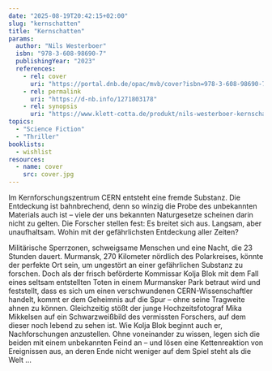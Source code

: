 ```yaml
---
date: "2025-08-19T20:42:15+02:00"
slug: "kernschatten"
title: "Kernschatten"
params:
  author: "Nils Westerboer"
  isbn: "978-3-608-98690-7"
  publishingYear: "2023"
  references:
    - rel: cover
      uri: "https://portal.dnb.de/opac/mvb/cover?isbn=978-3-608-98690-7"
    - rel: permalink
      uri: "https://d-nb.info/1271803178"
    - rel: synopsis
      uri: "https://www.klett-cotta.de/produkt/nils-westerboer-kernschatten-9783608986907-t-5571"
topics:
  - "Science Fiction"
  - "Thriller"
booklists:
  - wishlist
resources:
  - name: cover
    src: cover.jpg
---
```


Im Kernforschungszentrum CERN entsteht eine fremde Substanz. Die Entdeckung ist
bahnbrechend, denn so winzig die Probe des unbekannten Materials auch ist – 
viele der uns bekannten Naturgesetze scheinen darin nicht zu gelten. Die 
Forscher stellen fest: Es breitet sich aus. Langsam, aber unaufhaltsam. Wohin 
mit der gefährlichsten Entdeckung aller Zeiten?

Militärische Sperrzonen, schweigsame Menschen und eine Nacht, die 23 Stunden 
dauert. Murmansk, 270 Kilometer nördlich des Polarkreises, könnte der perfekte 
Ort sein, um ungestört an einer gefährlichen Substanz zu forschen. Doch als der 
frisch beförderte Kommissar Kolja Blok mit dem Fall eines seltsam entstellten 
Toten in einem Murmansker Park betraut wird und feststellt, dass es sich um 
einen verschwundenen CERN-Wissenschaftler handelt, kommt er dem Geheimnis auf 
die Spur – ohne seine Tragweite ahnen zu können. Gleichzeitig stößt der junge
Hochzeitsfotograf Mika Mikkelsen auf ein Schwarzweißbild des vermissten 
Forschers, auf dem dieser noch lebend zu sehen ist. Wie Kolja Blok beginnt auch 
er, Nachforschungen anzustellen. Ohne voneinander zu wissen, legen sich die 
beiden mit einem unbekannten Feind an – und lösen eine Kettenreaktion von 
Ereignissen aus, an deren Ende nicht weniger auf dem Spiel steht als die Welt …